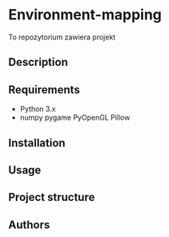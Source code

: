 # Environment-mapping

To repozytorium zawiera projekt 

## Description

## Requirements

- Python 3.x
- numpy pygame PyOpenGL Pillow

## Installation


## Usage


## Project structure

## Authors




